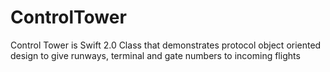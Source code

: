 # ControlTower
Control Tower is Swift 2.0 Class that demonstrates protocol object oriented design to give runways, terminal and gate numbers to incoming flights
